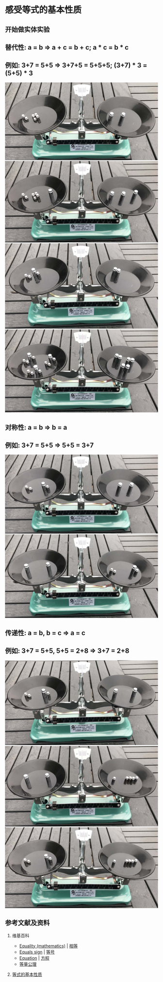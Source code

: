 # 感受等式的基本性质

## 开始做实体实验

## 替代性: a = b => a + c = b + c; a * c = b * c 
## 例如: 3+7 = 5+5 => 3+7+5 = 5+5+5; (3+7) * 3 = (5+5) * 3

![](/images/数论/感受等式和不等式的基本性质和移项变号法则/感受等式的基本性质/1a1.jpg)
![](/images/数论/感受等式和不等式的基本性质和移项变号法则/感受等式的基本性质/1a2.jpg)
![](/images/数论/感受等式和不等式的基本性质和移项变号法则/感受等式的基本性质/1a3.jpg)
![](/images/数论/感受等式和不等式的基本性质和移项变号法则/感受等式的基本性质/1a4.jpg)

## 对称性: a = b => b = a
## 例如: 3+7 = 5+5 => 5+5 = 3+7

![](/images/数论/感受等式和不等式的基本性质和移项变号法则/感受等式的基本性质/2a1.jpg)
![](/images/数论/感受等式和不等式的基本性质和移项变号法则/感受等式的基本性质/2a2.jpg)

## 传递性: a = b, b = c => a = c
## 例如: 3+7 = 5+5, 5+5 = 2+8 => 3+7 = 2+8 

![](/images/数论/感受等式和不等式的基本性质和移项变号法则/感受等式的基本性质/3a1.jpg)
![](/images/数论/感受等式和不等式的基本性质和移项变号法则/感受等式的基本性质/3a2.jpg)
![](/images/数论/感受等式和不等式的基本性质和移项变号法则/感受等式的基本性质/3a3.jpg)

## 参考文献及资料

1. 维基百科
	- [Equality (mathematics)](https://en.wikipedia.org/wiki/Equality_(mathematics)) | [相等](https://zh.wikipedia.org/wiki/%E7%9B%B8%E7%AD%89) 
	- [Equals sign](https://en.wikipedia.org/wiki/Equals_sign) | [等号](https://zh.wikipedia.org/wiki/%E7%AD%89%E5%8F%B7) 
	- [Equation](https://en.wikipedia.org/wiki/Equation) | [方程](https://zh.wikipedia.org/wiki/方程) 
	- [等量公理](https://zh.wikipedia.org/wiki/等量公理) 
	
2. [等式的基本性质](https://baike.baidu.com/item/%E7%AD%89%E5%BC%8F/3517693#2)  


